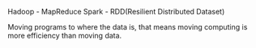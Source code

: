Hadoop - MapReduce
Spark - RDD(Resilient Distributed Dataset)

Moving programs to where the data is, that means moving computing is more efficiency than moving data.
